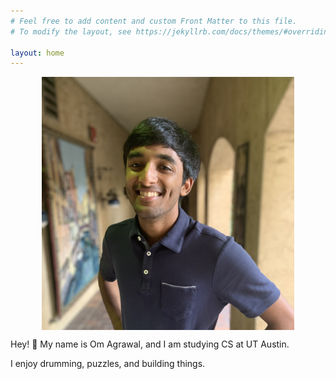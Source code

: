```yaml
---
# Feel free to add content and custom Front Matter to this file.
# To modify the layout, see https://jekyllrb.com/docs/themes/#overriding-theme-defaults

layout: home
---
```


<style>
  .centered-image {
    display: block;
    margin: 0 auto;
    max-width: 80%;
  }
</style>

<div style="text-align: center;">
  <img src=".\_site\assets\ompicsquare.jpg" alt="Om Agrawal" class="centered-image">
</div>

Hey! 👋 My name is Om Agrawal, and I am studying CS at UT Austin. 

I enjoy drumming, puzzles, and building things.